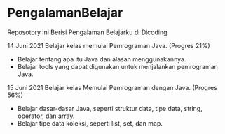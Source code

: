 # PengalamanBelajar
Reposotory ini Berisi Pengalaman Belajarku di Dicoding

14 Juni 2021
Belajar kelas memulai Pemrograman Java. (Progres 21%)
  * Belajar tentang apa itu Java dan alasan menggunakannya.
  * Belajar tools yang dapat digunakan untuk menjalankan pemrograman Java.

15 Juni 2021
Belajar kelas Memulai Pemrograman dengan Java. (Progres 56%)
  * Belajar dasar-dasar Java, seperti struktur data, tipe data, string, operator, dan array.
  * Belajar tipe data koleksi, seperti list, set, dan map.
